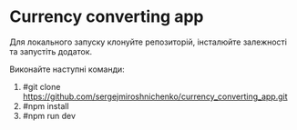# Currency converting app

Для локального запуску клонуйте репозиторій, інсталюйте залежності та запустіть додаток.

Виконайте наступні команди:
1. #git clone https://github.com/sergejmiroshnichenko/currency_converting_app.git
2. #npm install
3. #npm run dev
